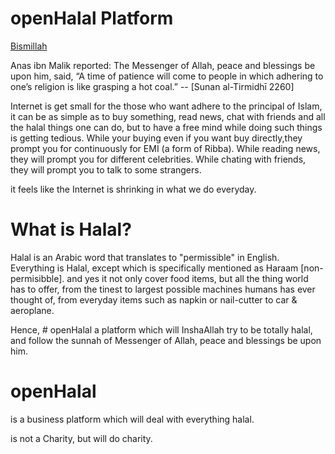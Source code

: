 # openHalal Platform

[Bismillah](https://user-images.githubusercontent.com/81549776/116485078-03673680-a8a8-11eb-9632-4f6a6b4be77a.jpg)

Anas ibn Malik reported: The Messenger of Allah, peace and blessings be upon him, said, “A time of patience will come to people in which adhering to one’s religion is like grasping a hot coal.”  -- [Sunan al-Tirmidhī 2260]

Internet is get small for the those who want adhere to the principal of Islam, it can be as simple as to buy something, read news, chat with friends and all the halal things one can do, but to have a free mind while doing such things is getting tedious.
While your buying even if you want buy directly,they prompt you for continuously for EMI (a form of Ribba).
While reading news, they will prompt you for different celebrities.
While chating with friends, they will prompt you to talk to some strangers.  

it feels like the Internet is shrinking in what we do everyday.

# What is Halal?   
Halal is an Arabic word that translates to "permissible" in English. Everything is Halal, except which is specifically mentioned as Haraam [non-permisibble]. and yes it not only cover food items, but all the thing world has to offer, from the tinest to largest possible machines humans has ever thought of, from everyday items such as napkin or nail-cutter to car & aeroplane.


Hence, # openHalal a platform which will InshaAllah try to be totally halal, and follow the sunnah of Messenger of Allah, peace and blessings be upon him.

# openHalal 

is a business platform which will deal with everything halal.

is not a Charity, but will do charity.

